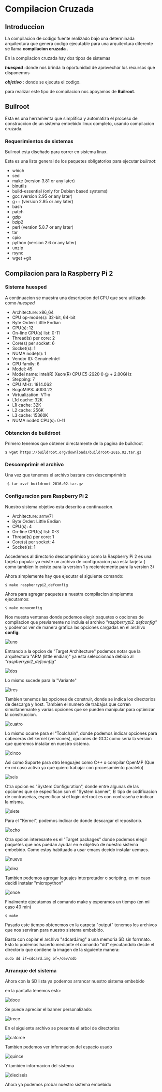 # Compilacion Cruzada

## Introduccion

La compilacion de codigo fuente realizado bajo una determinada arquitectura que genera codigo ejecutable para una arquitectura diferente se llama __compilacion cruzada__ .

En la compilacion cruzada hay dos tipos de sistemas

__*huesped*__
:donde nos brinda la oportunidad de aprovechar los recursos que disponemos  

__*objetivo*__ :
donde se ejecuta el codigo.

para realizar este tipo de compilacion nos apoyamos de __Builroot__.

## Builroot

Esta es una herramienta que simplifica y automatiza el proceso de construccion de un sistema embebido linux completo, usando compilacion cruzada.

### Requerimientos de sistemas

Builroot esta diseñado para correr en sistema linux.

Esta es una lista general de los paquetes obligatorios para ejecutar *builroot*:

+ which
+ sed
+ make (version 3.81 or any later)
+ binutils
+ build-essential (only for Debian based systems)
+ gcc (version 2.95 or any later)
+ g++ (version 2.95 or any later)
+ bash
+ patch
+ gzip
+ bzip2
+ perl (version 5.8.7 or any later)
+ tar
+ cpio
+ python (version 2.6 or any later)
+ unzip
+ rsync
+ wget
+git


## Compilacion para la Raspberry Pi 2

### Sistema huesped

A continuacion se muestra una descripcion del CPU que sera utilizado como *huesped*

+ Architecture:          x86_64
+ CPU op-mode(s):        32-bit, 64-bit
+ Byte Order:            Little Endian
+ CPU(s):                12
+ On-line CPU(s) list:   0-11
+ Thread(s) per core:    2
+ Core(s) per socket:    6
+ Socket(s):             1
+ NUMA node(s):          1
+ Vendor ID:             GenuineIntel
+ CPU family:            6
+ Model:                 45
+ Model name:            Intel(R) Xeon(R) CPU E5-2620 0 @ + 2.00GHz
+ Stepping:              7
+ CPU MHz:               1814.062
+ BogoMIPS:              4000.22
+ Virtualization:        VT-x
+ L1d cache:             32K
+ L1i cache:             32K
+ L2 cache:              256K
+ L3 cache:              15360K
+ NUMA node0 CPU(s):     0-11

### Obtencion de buildroot

Primero tenemos que obtener directamente de la pagina de buildroot

	$ wget https://buildroot.org/downloads/buildroot-2016.02.tar.gz

### Descomprimir el archivo

Una vez que tenemos el archivo bastara con descomprimirlo

	 $ tar xvzf buildroot-2016.02.tar.gz

### Configuracion para Raspberry Pi 2

Nuestro sistema objetivo esta descrito a continuacion.

+ Architecture:          armv7l
+ Byte Order:            Little Endian
+ CPU(s):                4
+ On-line CPU(s) list:   0-3
+ Thread(s) per core:    1
+ Core(s) per socket:    4
+ Socket(s):             1

Accedemos al directorio descomprimido y como la Raspberry Pi 2 es una tarjeta popular ya existe un archivo de configuracion paa esta tarjeta ( como tambien lo existe para la version 1 y recientemente para la version 3)

Ahora simplemente hay que ejecutar el siguiente comando:

	$ make raspberrypi2_defconfig

Ahora para agregar paquetes a nuestra compilacion simplemnte ejecutamos:

	$ make menuconfig

Nos muesta ventanas donde podemos elegir paquetes o opciones de compilacion que previamente no incluia el archivo *"raspberrypi2_defconfig"* y podemos ver de manera grafica las opciones cargadas en el archivo __config__.

![uno](Imagenes/01.png "Pantalla inicial")

Entrando a la opcion de "Target Architecture" podemos notar que la arquitectura "ARM (little endian)" ya esta seleccionada debido al *"raspberrypi2_defconfig"*

![dos](Imagenes/02.png "Target")

Lo mismo sucede para la "Variante"

![tres](Imagenes/03.png "Variant")

Tambien tenemos las opciones de construir, donde se indica los directorios de descarga y host. Tambien el numero de trabajos que corren simultanemante y varias opciones que se pueden manipular para optimizar la construccion.

![cuatro](Imagenes/04.png "Build")

Lo mismo ocurre para el "Toolchain", donde podemos indicar opciones para cabeceras del kernel (versiones), opciones de GCC como seria la version que queremos instalar en nuestro sistema.

![cinco](Imagenes/05.png "Toolchain")

Asi como Suporte para otro lenguajes como C++ o compilar OpenMP (Que en mi caso activo ya que quiero trabajar con procesamiento paralelo)

![seis](Imagenes/07.png "Toolchain continua")

Otra opcion es "System Configuration", donde entre algunas de las opciones que se especifican son el "System banner", El tipo de codificacion de contraseñas, especificar si el login del root es con contraseña e indicar la misma.

![siete](Imagenes/10.png "System")

Para el "Kernel", podemos indicar de donde descargar el repositorio.

![ocho](Imagenes/11.png "kernel")

Otra opcion interesante es el "Target packages" donde podemos elegir paquetes que nos puedan ayudar en e objetivo de nuestro sistema embebido. Como estoy habituado a usar emacs decido instalar uemacs.

![nueve](Imagenes/12.png "Target ")

![diez](Imagenes/13.png "Target 2")

Tambien podemos agregar leguajes interpretador o scripting, en mi caso decidi instalar "micropython"

![once](Imagenes/14.png "Target  ")

Finalmente ejecutamos el comando make y esperamos un tiempo (en mi caso 40 min)

	$ make

Pasado este tiempo obtenemos en la carpeta "output" tenemos los archivos que nos serviran para nuestro sistema embebido.

Basta con copiar el archivo "sdcard.img" a una memoria SD sin forrmato. Esto lo podemos hacerlo mediante el comando "dd" ejecutandolo desde el directorio que contiene la imagen de la siguiente manera:

	sudo dd if=sdcard.img of=/dev/sdb

### Arranque del sistema

Ahora con la SD lista ya podemos arrancar nuestro sistema embebido

en la pantalla tenemos esto:

![doce](Imagenes/14.JPG "Inicio")

Se puede apreciar el banner personalizado:

![trece ](Imagenes/15.JPG "Inicio 2")

En el siguiente archivo se presenta el arbol de directorios

![catorce](Imagenes/16.JPG "Inicio 3")

Tambien podemos ver informacion del espacio usado

![quince](Imagenes/17.JPG "Inicio 4")

Y tambien informacion del sistema

![dieciseis](Imagenes/18.JPG "Inicio 5")

Ahora ya podemos probar nuestro sistema embebido 
